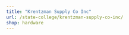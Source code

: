 ```yaml
---
title: "Krentzman Supply Co Inc"
url: /state-college/krentzman-supply-co-inc/
shop: hardware
---
```

